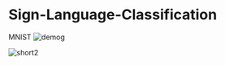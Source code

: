# Sign-Language-Classification
MNIST
![demog](https://user-images.githubusercontent.com/30799388/146651464-fa939588-d9d3-402f-80df-daf430fe92c5.gif)

![short2](https://user-images.githubusercontent.com/30799388/146783843-aa67e5f0-e149-463c-b76b-33091e7cdca7.gif)

